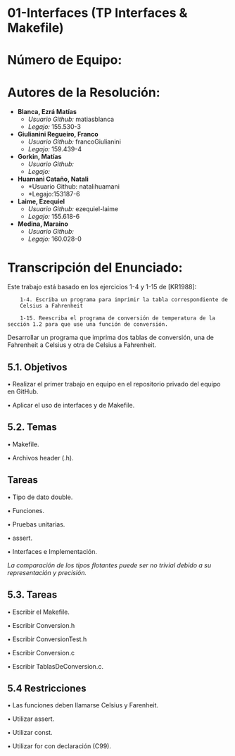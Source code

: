 01-Interfaces (TP Interfaces & Makefile)
=====================
Número de Equipo:
=====================
Autores de la Resolución:
=====================
* **Blanca, Ezrá Matías**
	* *Usuario Github:* matiasblanca
	* *Legajo:* 155.530-3
* **Giulianini Regueiro, Franco**
	* *Usuario Github:* francoGiulianini
	* *Legajo:* 159.439-4
* **Gorkin, Matías**
	* *Usuario Github:*
	* *Legajo:*
* **Huamani Cataño, Natali**
	* *Usuario Github: natalihuamani
	* *Legajo:153187-6
* **Laime, Ezequiel**
	* *Usuario Github:* ezequiel-laime
	* *Legajo:* 155.618-6
* **Medina, Maraino**
	* *Usuario Github:*
	* *Legajo:* 160.028-0


Transcripción del Enunciado:
=====================
Este trabajo está basado en los ejercicios 1-4 y 1-15 de [KR1988]:

		1-4. Escriba un programa para imprimir la tabla correspondiente de
		Celsius a Fahrenheit

		1-15. Reescriba el programa de conversión de temperatura de la sección 1.2 para que use una función de conversión.

Desarrollar un programa que imprima dos tablas de conversión, una de
Fahrenheit a Celsius y otra de Celsius a Fahrenheit.

5.1. Objetivos
---------------------
• Realizar el primer trabajo en equipo en el repositorio privado del equipo en GitHub.

• Aplicar el uso de interfaces y de Makefile.

5.2. Temas
---------------------
• Makefile.

• Archivos header (.h).

Tareas
-
• Tipo de dato double.

• Funciones.

• Pruebas unitarias.

• assert.

• Interfaces e Implementación.

*La comparación de los tipos flotantes puede ser no
trivial debido a su representación y precisión.*

5.3. Tareas
---------------------
• Escribir el Makefile.

• Escribir Conversion.h

• Escribir ConversionTest.h

• Escribir Conversion.c

• Escribir TablasDeConversion.c.

5.4 Restricciones
---------------------
• Las funciones deben llamarse Celsius y Farenheit.

• Utilizar assert.

• Utilizar const.

• Utilizar for con declaración (C99).
